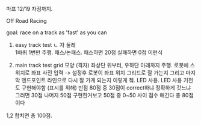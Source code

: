 마프
12/19 자정까지. 

Off Road Racing  

goal: race on a track as 'fast' as you can


1. easy track test 
ㄴ 자 둘레   
1바퀴 1번만 주행.
패스/논패스.
패스하면 20점
실패하면 0점 이런식
 
2. main track test
grid 모양 (격자)
좌상단 위부터, 우하단 아래까지 주행. 
로봇에 스위치로 좌표 사전 입력 -> 설정후 로봇이 좌표 위치 그리드로 잘 가는지 그리고 마지막 엔드포인트 라인으로 다시 잘 가게 되는지 이렇게 쳌.
LED 사용. LED 사용 기전도 구현해야함 (표시를 위해)
만점 80점 중
30점이 correct하냐 정확하게 갓느냐 그러면 30점
나머지 50점 구현한거보고 50점 중 0~50 사이 점수 매긴다
총 80점이다

1,2 합치면 총 100점.
 

